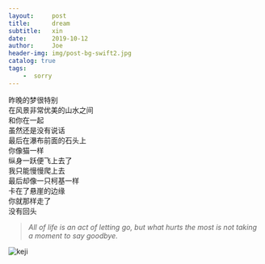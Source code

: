 ```yaml
---
layout:     post
title:      dream
subtitle:   xin
date:       2019-10-12
author:     Joe
header-img: img/post-bg-swift2.jpg
catalog: true
tags:
    -  sorry   
---
```


昨晚的梦很特别  
在风景非常优美的山水之间  
和你在一起  
虽然还是没有说话  
最后在瀑布前面的石头上  
你像猫一样  
纵身一跃便飞上去了  
我只能慢慢爬上去  
最后却像一只柯基一样  
卡在了悬崖的边缘  
你就那样走了  
没有回头  

>*All of life is an act of letting go, but what hurts the most is not taking a moment to say goodbye.*  

![keji](https://Joewn.github.io/img/keji.jpg)
